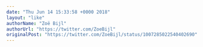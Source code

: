 ```yaml
---
date: "Thu Jun 14 15:33:58 +0000 2018"
layout: "like"
authorName: "Zoë Bijl"
authorUrl: "https://twitter.com/ZoeBijl"
originalPost: "https://twitter.com/ZoeBijl/status/1007285022540402690"
---
```


